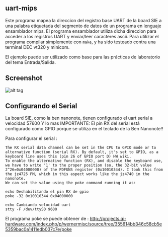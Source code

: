 uart-mips
---------

Este programa mapea la direccion del registro base UART de la board SIE a una palabra etiquetada del segmento de datos de un programa en lenguaje ensamblador mips.  El programa ensamblador utiliza dicha direccion para acceder a los registros UART y enviar/leer caracteres ascii.
Para utilizar el programa compilar simplemente con ``` make ```, y ha sido testeado contra una terminal DEC vt320 y minicom.

El ejemplo puede ser utilizado como base para las prácticas de laboratorio del tema Entrada/Salida.

Screenshot
----------

![alt tag](https://raw.github.com/zrafa/mipsx/master/uart-mips/uartmips-dec-vt320.jpg)



Configurando el Serial
----------------------

La board SIE, como la ben nanonote, tienen configurado el uart serial a velocidad 57600 
Y lo mas IMPORTANTE: El pin RX del serial está configurado como GPIO porque se utiliza en el teclado de la Ben Nanonote!!

Para configurar el serial :

``` 
The RX serial data channel can be set in the CPU to GPIO mode or to alternative function (serial RX). By default, it's set to GPIO, as a keyboard line uses this (pin 26 of GPIO port D) HW wiki.
To enable the alternative function (RX), and disable the keyboard use, we have to write '1' to the proper position (so, the 32-bit value 2^26=0x04000000) of the PDFUNS register (0x10010344). I took this from the jz4725 PM, which in this aspect works like the jz4740 in the nanonote.
We can set the value using the poke command running it as:

echo Deshabilitando el pin RX de gpio
poke -32 0x10010344 0x04000000

echo Cambiando velocidad uart
stty -F /dev/ttyS0 9600
```

El programa poke se puede obtener de :
http://projects.qi-hardware.com/index.php/p/wernermisc/source/tree/355614bb346c58cb5e5359bac0a1411edb037c7e/poke
